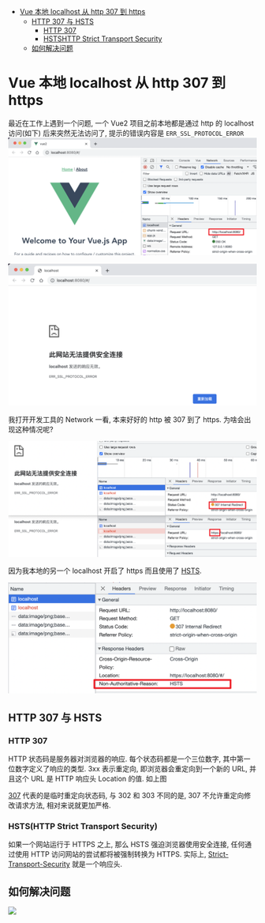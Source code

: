 <!-- TOC -->

- [Vue 本地 localhost 从 http 307 到 https](#vue-%E6%9C%AC%E5%9C%B0-localhost-%E4%BB%8E-http-307-%E5%88%B0-https)
  - [HTTP 307 与 HSTS](#http-307-%E4%B8%8E-hsts)
    - [HTTP 307](#http-307)
    - [HSTSHTTP Strict Transport Security](#hstshttp-strict-transport-security)
  - [如何解决问题](#%E5%A6%82%E4%BD%95%E8%A7%A3%E5%86%B3%E9%97%AE%E9%A2%98)

<!-- /TOC -->

# Vue 本地 localhost 从 http 307 到 https
最近在工作上遇到一个问题, 一个 Vue2 项目之前本地都是通过 http 的 localhost 访问(如下) 后来突然无法访问了, 提示的错误内容是 `ERR_SSL_PROTOCOL_ERROR`
![](../image/Snipaste_2023-07-06_20-54-55.png)


![](../image/Snipaste_2023-07-06_21-29-46.png)

我打开开发工具的 Network 一看, 本来好好的 http 被 307 到了 https. 为啥会出现这种情况呢?

![](../image/Snipaste_2023-07-06_21-31-32.png)

因为我本地的另一个 localhost 开启了 https 而且使用了 [HSTS](https://weblog.west-wind.com/posts/2022/Oct/24/Fix-automatic-rerouting-of-http-to-https-on-localhost-in-Web-Browsers#why-is-this-happening-hsts).

![](../image/Snipaste_2023-07-06_21-52-09.png)

## HTTP 307 与 HSTS
### HTTP 307
HTTP 状态码是服务器对浏览器的响应. 每个状态码都是一个三位数字, 其中第一位数字定义了响应的类型. 3xx 表示重定向, 即浏览器会重定向到一个新的 URL, 并且这个 URL 是 HTTP 响应头 Location 的值. 如上图

[307](https://kinsta.com/knowledgebase/307-redirect/) 代表的是临时重定向状态码, 与 302 和 303 不同的是, 307 不允许重定向修改请求方法, 相对来说就更加严格.
### HSTS(HTTP Strict Transport Security)
如果一个网站运行于 HTTPS 之上, 那么 HSTS 强迫浏览器使用安全连接, 任何通过使用 HTTP 访问网站的尝试都将被强制转换为 HTTPS. 实际上, [Strict-Transport-Security](https://developer.mozilla.org/en-US/docs/Web/HTTP/Headers/Strict-Transport-Security) 就是一个响应头. 

## 如何解决问题

![](../image/)

